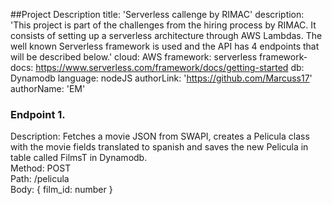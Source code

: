 ##Project Description
title: 'Serverless callenge by RIMAC'
description: 'This project is part of the challenges from the hiring process by RIMAC. It consists of setting up a serverless architecture through AWS Lambdas. The well known Serverless framework is used and the API has 4 endpoints that will be described below.'
cloud: AWS
framework: serverless
framework-docs: https://www.serverless.com/framework/docs/getting-started
db: Dynamodb
language: nodeJS
authorLink: 'https://github.com/Marcuss17'
authorName: 'EM'  


### Endpoint 1. 
Description: Fetches a movie JSON from SWAPI, creates a Pelicula class with the movie fields translated to spanish and saves the new Pelicula in table called FilmsT in Dynamodb.  
Method: POST  
Path: /pelicula  
Body: { film_id: number }  
